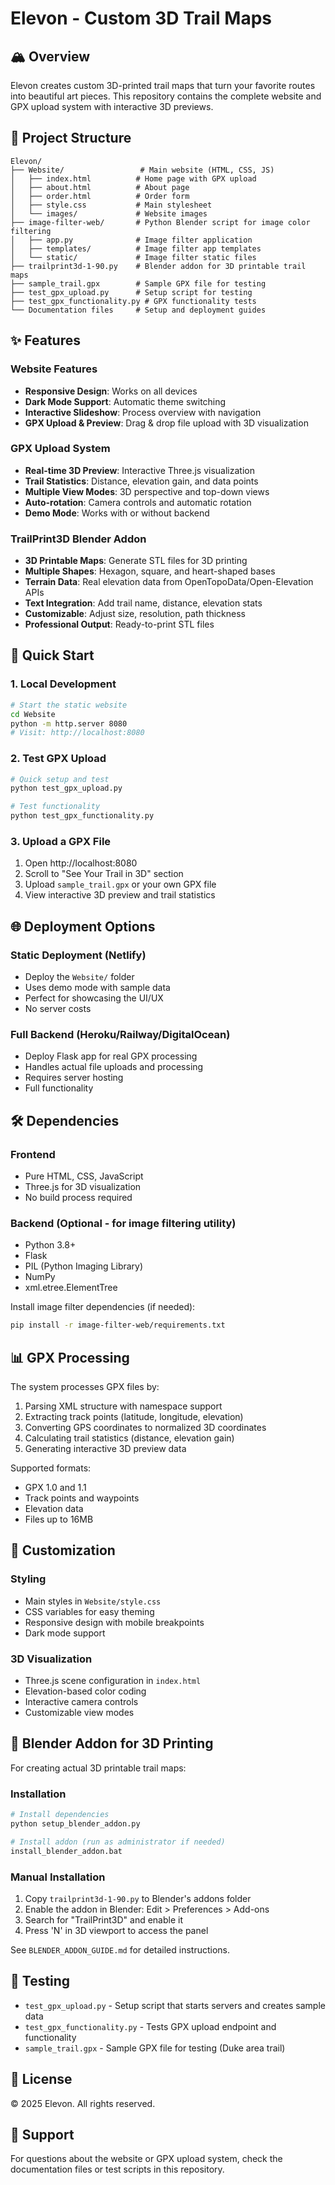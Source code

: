 # Elevon - Custom 3D Trail Maps

## 🏔️ Overview

Elevon creates custom 3D-printed trail maps that turn your favorite routes into beautiful art pieces. This repository contains the complete website and GPX upload system with interactive 3D previews.

## 📁 Project Structure

```
Elevon/
├── Website/                 # Main website (HTML, CSS, JS)
│   ├── index.html          # Home page with GPX upload
│   ├── about.html          # About page
│   ├── order.html          # Order form
│   ├── style.css           # Main stylesheet
│   └── images/             # Website images
├── image-filter-web/       # Python Blender script for image color filtering
│   ├── app.py              # Image filter application
│   ├── templates/          # Image filter app templates
│   └── static/             # Image filter static files
├── trailprint3d-1-90.py    # Blender addon for 3D printable trail maps
├── sample_trail.gpx        # Sample GPX file for testing
├── test_gpx_upload.py      # Setup script for testing
├── test_gpx_functionality.py # GPX functionality tests
└── Documentation files     # Setup and deployment guides
```

## ✨ Features

### Website Features
- **Responsive Design**: Works on all devices
- **Dark Mode Support**: Automatic theme switching
- **Interactive Slideshow**: Process overview with navigation
- **GPX Upload & Preview**: Drag & drop file upload with 3D visualization

### GPX Upload System
- **Real-time 3D Preview**: Interactive Three.js visualization
- **Trail Statistics**: Distance, elevation gain, and data points
- **Multiple View Modes**: 3D perspective and top-down views
- **Auto-rotation**: Camera controls and automatic rotation
- **Demo Mode**: Works with or without backend

### TrailPrint3D Blender Addon
- **3D Printable Maps**: Generate STL files for 3D printing
- **Multiple Shapes**: Hexagon, square, and heart-shaped bases
- **Terrain Data**: Real elevation data from OpenTopoData/Open-Elevation APIs
- **Text Integration**: Add trail name, distance, elevation stats
- **Customizable**: Adjust size, resolution, path thickness
- **Professional Output**: Ready-to-print STL files

## 🚀 Quick Start

### 1. Local Development

```bash
# Start the static website
cd Website
python -m http.server 8080
# Visit: http://localhost:8080
```

### 2. Test GPX Upload

```bash
# Quick setup and test
python test_gpx_upload.py

# Test functionality
python test_gpx_functionality.py
```

### 3. Upload a GPX File
1. Open http://localhost:8080
2. Scroll to "See Your Trail in 3D" section
3. Upload `sample_trail.gpx` or your own GPX file
4. View interactive 3D preview and trail statistics

## 🌐 Deployment Options

### Static Deployment (Netlify)
- Deploy the `Website/` folder
- Uses demo mode with sample data
- Perfect for showcasing the UI/UX
- No server costs

### Full Backend (Heroku/Railway/DigitalOcean)
- Deploy Flask app for real GPX processing
- Handles actual file uploads and processing
- Requires server hosting
- Full functionality

## 🛠️ Dependencies

### Frontend
- Pure HTML, CSS, JavaScript
- Three.js for 3D visualization
- No build process required

### Backend (Optional - for image filtering utility)
- Python 3.8+
- Flask
- PIL (Python Imaging Library)
- NumPy
- xml.etree.ElementTree

Install image filter dependencies (if needed):
```bash
pip install -r image-filter-web/requirements.txt
```

## 📊 GPX Processing

The system processes GPX files by:
1. Parsing XML structure with namespace support
2. Extracting track points (latitude, longitude, elevation)
3. Converting GPS coordinates to normalized 3D coordinates
4. Calculating trail statistics (distance, elevation gain)
5. Generating interactive 3D preview data

Supported formats:
- GPX 1.0 and 1.1
- Track points and waypoints
- Elevation data
- Files up to 16MB

## 🎨 Customization

### Styling
- Main styles in `Website/style.css`
- CSS variables for easy theming
- Responsive design with mobile breakpoints
- Dark mode support

### 3D Visualization
- Three.js scene configuration in `index.html`
- Elevation-based color coding
- Interactive camera controls
- Customizable view modes

## 🎨 Blender Addon for 3D Printing

For creating actual 3D printable trail maps:

### Installation
```bash
# Install dependencies
python setup_blender_addon.py

# Install addon (run as administrator if needed)
install_blender_addon.bat
```

### Manual Installation
1. Copy `trailprint3d-1-90.py` to Blender's addons folder
2. Enable the addon in Blender: Edit > Preferences > Add-ons
3. Search for "TrailPrint3D" and enable it
4. Press 'N' in 3D viewport to access the panel

See `BLENDER_ADDON_GUIDE.md` for detailed instructions.

## 🧪 Testing

- `test_gpx_upload.py` - Setup script that starts servers and creates sample data
- `test_gpx_functionality.py` - Tests GPX upload endpoint and functionality
- `sample_trail.gpx` - Sample GPX file for testing (Duke area trail)

## 📝 License

© 2025 Elevon. All rights reserved.

## 🤝 Support

For questions about the website or GPX upload system, check the documentation files or test scripts in this repository.
